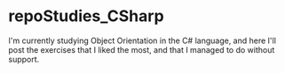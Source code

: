 # repoStudies_CSharp
I'm currently studying Object Orientation in the C# language, and here I'll post the exercises that I liked the most, and that I managed to do without support.
